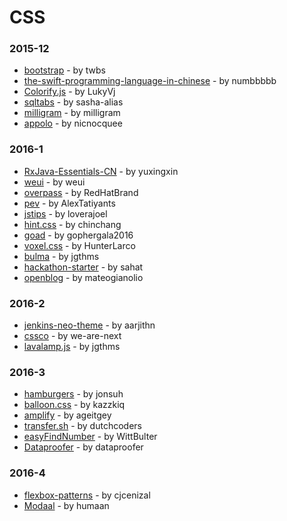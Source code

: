 # CSS


### 2015-12
- [bootstrap](https://github.com/twbs/bootstrap) - by twbs
- [the-swift-programming-language-in-chinese](https://github.com/numbbbbb/the-swift-programming-language-in-chinese) - by numbbbbb
- [Colorify.js](https://github.com/LukyVj/Colorify.js) - by LukyVj
- [sqltabs](https://github.com/sasha-alias/sqltabs) - by sasha-alias
- [milligram](https://github.com/milligram/milligram) - by milligram
- [appolo](https://github.com/nicnocquee/appolo) - by nicnocquee

### 2016-1
- [RxJava-Essentials-CN](https://github.com/yuxingxin/RxJava-Essentials-CN) - by yuxingxin
- [weui](https://github.com/weui/weui) - by weui
- [overpass](https://github.com/RedHatBrand/overpass) - by RedHatBrand
- [pev](https://github.com/AlexTatiyants/pev) - by AlexTatiyants
- [jstips](https://github.com/loverajoel/jstips) - by loverajoel
- [hint.css](https://github.com/chinchang/hint.css) - by chinchang
- [goad](https://github.com/gophergala2016/goad) - by gophergala2016
- [voxel.css](https://github.com/HunterLarco/voxel.css) - by HunterLarco
- [bulma](https://github.com/jgthms/bulma) - by jgthms
- [hackathon-starter](https://github.com/sahat/hackathon-starter) - by sahat
- [openblog](https://github.com/mateogianolio/openblog) - by mateogianolio

### 2016-2
- [jenkins-neo-theme](https://github.com/aarjithn/jenkins-neo-theme) - by aarjithn
- [cssco](https://github.com/we-are-next/cssco) - by we-are-next
- [lavalamp.js](https://github.com/jgthms/lavalamp.js) - by jgthms

### 2016-3
- [hamburgers](https://github.com/jonsuh/hamburgers) - by jonsuh
- [balloon.css](https://github.com/kazzkiq/balloon.css) - by kazzkiq
- [amplify](https://github.com/ageitgey/amplify) - by ageitgey
- [transfer.sh](https://github.com/dutchcoders/transfer.sh) - by dutchcoders
- [easyFindNumber](https://github.com/WittBulter/easyFindNumber) - by WittBulter
- [Dataproofer](https://github.com/dataproofer/Dataproofer) - by dataproofer

### 2016-4
- [flexbox-patterns](https://github.com/cjcenizal/flexbox-patterns) - by cjcenizal
- [Modaal](https://github.com/humaan/Modaal) - by humaan
